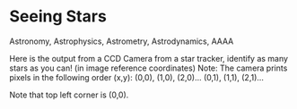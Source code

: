 # Seeing Stars


Astronomy, Astrophysics, Astrometry, Astrodynamics, AAAA

Here is the output from a CCD Camera from a star tracker, identify as many stars as you can! (in image reference coordinates) Note: The camera prints pixels in the following order (x,y): (0,0), (1,0), (2,0)... (0,1), (1,1), (2,1)…

Note that top left corner is (0,0).
